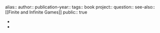alias::
author::
publication-year::
tags:: book 
project:: 
question::
see-also:: [[Finite and Infinite Games]] 
public:: true

-
-